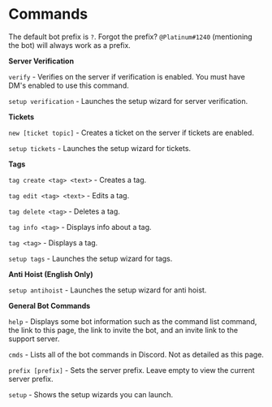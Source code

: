 # Commands

The default bot prefix is `?`. Forgot the prefix? `@Platinum#1240` \(mentioning the bot\) will always work as a prefix.

**Server Verification**

`verify` - Verifies on the server if verification is enabled. You must have DM's enabled to use this command.

`setup verification` - Launches the setup wizard for server verification.

**Tickets**

`new [ticket topic]` - Creates a ticket on the server if tickets are enabled.

`setup tickets` - Launches the setup wizard for tickets.

**Tags**

`tag create <tag> <text>` - Creates a tag.

`tag edit <tag> <text>` - Edits a tag.

`tag delete <tag>` - Deletes a tag.

`tag info <tag>` - Displays info about a tag.

`tag <tag>` - Displays a tag.

 `setup tags` - Launches the setup wizard for tags.

**Anti Hoist \(English Only\)**

`setup antihoist` - Launches the setup wizard for anti hoist.

**General Bot Commands**

`help` - Displays some bot information such as the command list command, the link to this page, the link to invite the bot, and an invite link to the support server.

`cmds` - Lists all of the bot commands in Discord. Not as detailed as this page.

`prefix [prefix]` - Sets the server prefix. Leave empty to view the current server prefix.

`setup` - Shows the setup wizards you can launch.

